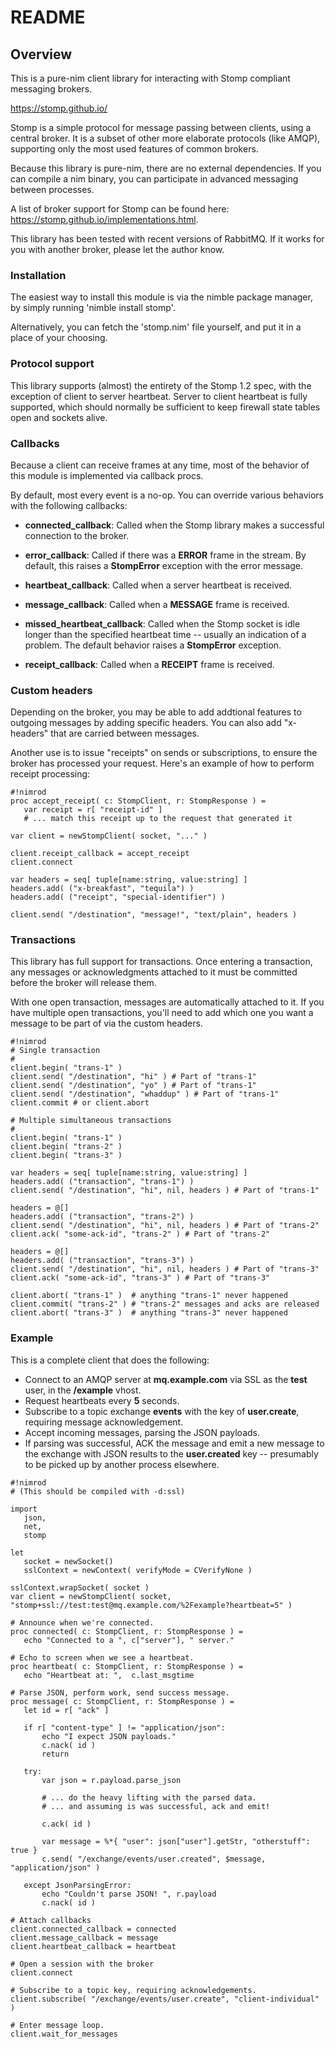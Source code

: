 # README #

## Overview ##

This is a pure-nim client library for interacting with Stomp
compliant messaging brokers.

https://stomp.github.io/

Stomp is a simple protocol for message passing between clients, using a central
broker.  It is a subset of other more elaborate protocols (like AMQP), supporting
only the most used features of common brokers.

Because this library is pure-nim, there are no external dependencies.  If you
can compile a nim binary, you can participate in advanced messaging between processes.

A list of broker support for Stomp can be found here:
https://stomp.github.io/implementations.html.

This library has been tested with recent versions of RabbitMQ.  If it
works for you with another broker, please let the author know.

### Installation ###

The easiest way to install this module is via the nimble package manager, 
by simply running 'nimble install stomp'.

Alternatively, you can fetch the 'stomp.nim' file yourself, and put it
in a place of your choosing.


### Protocol support ###

This library supports (almost) the entirety of the Stomp 1.2 spec,
with the exception of client to server heartbeat.  Server to client
heartbeat is fully supported, which should normally be sufficient to
keep firewall state tables open and sockets alive.


### Callbacks ###

Because a client can receive frames at any time, most of the behavior
of this module is implemented via callback procs.

By default, most every event is a no-op.  You can override various
behaviors with the following callbacks:

* **connected_callback**:  Called when the Stomp library makes a successful
 connection to the broker.

* **error_callback**: Called if there was a **ERROR** frame in the stream. By default,
 this raises a **StompError** exception with the error message.

* **heartbeat_callback**: Called when a server heartbeat is received.

* **message_callback**: Called when a **MESSAGE** frame is received.

* **missed_heartbeat_callback**: Called when the Stomp socket is idle longer than
 the specified heartbeat time -- usually an indication of a problem.  The default behavior
 raises a **StompError** exception.

* **receipt_callback**: Called when a **RECEIPT** frame is received.


### Custom headers ###

Depending on the broker, you may be able to add addtional features to outgoing messages
by adding specific headers.  You can also add "x-headers" that are carried between messages.

Another use is to issue "receipts" on sends or subscriptions, to ensure the broker has
processed your request.  Here's an example of how to perform receipt processing:

```
#!nimrod
proc accept_receipt( c: StompClient, r: StompResponse ) =
   var receipt = r[ "receipt-id" ]
   # ... match this receipt up to the request that generated it

var client = newStompClient( socket, "..." )

client.receipt_callback = accept_receipt
client.connect

var headers = seq[ tuple[name:string, value:string] ]
headers.add( ("x-breakfast", "tequila") )
headers.add( ("receipt", "special-identifier") )

client.send( "/destination", "message!", "text/plain", headers )
```


### Transactions ###

This library has full support for transactions.  Once entering a
transaction, any messages or acknowledgments attached to it must be
committed before the broker will release them.

With one open transaction, messages are automatically attached to it.
If you have multiple open transactions, you'll need to add which one
you want a message to be part of via the custom headers.

```
#!nimrod
# Single transaction
#
client.begin( "trans-1" )
client.send( "/destination", "hi" ) # Part of "trans-1"
client.send( "/destination", "yo" ) # Part of "trans-1"
client.send( "/destination", "whaddup" ) # Part of "trans-1"
client.commit # or client.abort

# Multiple simultaneous transactions
#
client.begin( "trans-1" )
client.begin( "trans-2" )
client.begin( "trans-3" )

var headers = seq[ tuple[name:string, value:string] ]
headers.add( ("transaction", "trans-1") )
client.send( "/destination", "hi", nil, headers ) # Part of "trans-1"

headers = @[]
headers.add( ("transaction", "trans-2") )
client.send( "/destination", "hi", nil, headers ) # Part of "trans-2"
client.ack( "some-ack-id", "trans-2" ) # Part of "trans-2"

headers = @[]
headers.add( ("transaction", "trans-3") )
client.send( "/destination", "hi", nil, headers ) # Part of "trans-3"
client.ack( "some-ack-id", "trans-3" ) # Part of "trans-3"

client.abort( "trans-1" )  # anything "trans-1" never happened
client.commit( "trans-2" ) # "trans-2" messages and acks are released
client.abort( "trans-3" )  # anything "trans-3" never happened
```

### Example ###

This is a complete client that does the following:

* Connect to an AMQP server at **mq.example.com** via SSL as the **test** user,
  in the **/example** vhost.
* Request heartbeats every **5** seconds.
* Subscribe to a topic exchange **events** with the key of **user.create**, requiring message
  acknowledgement.
* Accept incoming messages, parsing the JSON payloads.
* If parsing was successful, ACK the message and emit a new message to the exchange
  with JSON results to the **user.created** key -- presumably to be picked up by another
  process elsewhere.

```
#!nimrod
# (This should be compiled with -d:ssl)

import
   json,
   net,
   stomp

let
   socket = newSocket()
   sslContext = newContext( verifyMode = CVerifyNone )

sslContext.wrapSocket( socket )
var client = newStompClient( socket, "stomp+ssl://test:test@mq.example.com/%2Fexample?heartbeat=5" )

# Announce when we're connected.
proc connected( c: StompClient, r: StompResponse ) =
   echo "Connected to a ", c["server"], " server."

# Echo to screen when we see a heartbeat.
proc heartbeat( c: StompClient, r: StompResponse ) =
   echo "Heartbeat at: ",  c.last_msgtime

# Parse JSON, perform work, send success message.
proc message( c: StompClient, r: StompResponse ) =
   let id = r[ "ack" ]

   if r[ "content-type" ] != "application/json":
	   echo "I expect JSON payloads."
	   c.nack( id )
	   return

   try:
	   var json = r.payload.parse_json

	   # ... do the heavy lifting with the parsed data.
	   # ... and assuming is was successful, ack and emit!
	   
	   c.ack( id )

	   var message = %*{ "user": json["user"].getStr, "otherstuff": true }
	   c.send( "/exchange/events/user.created", $message, "application/json" )

   except JsonParsingError:
	   echo "Couldn't parse JSON! ", r.payload
	   c.nack( id )

# Attach callbacks
client.connected_callback = connected
client.message_callback = message
client.heartbeat_callback = heartbeat

# Open a session with the broker
client.connect

# Subscribe to a topic key, requiring acknowledgements.
client.subscribe( "/exchange/events/user.create", "client-individual" )

# Enter message loop.
client.wait_for_messages
```

